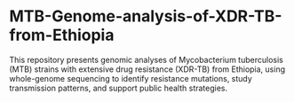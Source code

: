 # MTB-Genome-analysis-of-XDR-TB-from-Ethiopia
This repository presents genomic analyses of Mycobacterium tuberculosis (MTB) strains with extensive drug resistance (XDR-TB) from Ethiopia, using whole-genome sequencing to identify resistance mutations, study transmission patterns, and support public health strategies.
